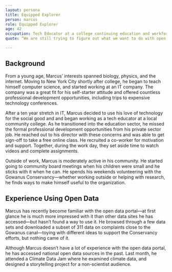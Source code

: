 ```yaml
---
layout: persona
title: Equipped Explorer
person: marcus
role: Equipped Explorer
age: 42
occupation: Tech Educator at a college continuing education and workforce program
quote: “We are still trying to figure out what we want to do with open data, but I think that there is opportunity to improve our work.”

---
```


## Background

From a young age, Marcus’ interests spanned biology, physics, and the internet. Moving to New York City shortly after college, he began to teach himself computer science, and started working at an IT company. The company was a great fit for his self-starter attitude and offered countless professional development opportunities, including trips to expensive technology conferences.

After a ten year stretch in IT, Marcus decided to use his love of technology for the social good and and began working as a tech educator at a local community college. As he transitioned into the education sector, he missed the formal professional development opportunities from his private sector job. He reached out to his director with these concerns and was able to get sign-off to take a free online class. He recruited a co-worker for motivation and support. Together, during the work day, they set aside time to watch videos and complete assignments.

Outside of work, Marcus is moderately active in his community. He started going to community board meetings when his children were small and he sticks with it when he can. He spends his weekends volunteering with the Gowanus Conservancy—whether working outside or helping with research, he finds ways to make himself useful to the organization.

## Experience Using Open Data

Marcus has recently become familiar with the open data portal—at first glance he is much more impressed with it than other data sites he has accessed—but hasn’t found a way to use it. He browsed through a few data sets and downloaded a subset of 311 data on complaints close to the Gowanus canal—toying with different ideas to support the Conservancy efforts, but nothing came of it.

Although Marcus doesn’t have a lot of experience with the open data portal, he has accessed national open data sources in the past. Last month, he attended a Climate Data Jam where he examined climate data, and designed a storytelling project for a non-scientist audience. 
